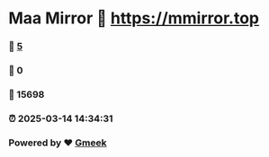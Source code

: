 # Maa Mirror :link: https://mmirror.top 
### :page_facing_up: [5](https://mmirror.top/tag.html) 
### :speech_balloon: 0 
### :hibiscus: 15698 
### :alarm_clock: 2025-03-14 14:34:31 
### Powered by :heart: [Gmeek](https://github.com/Meekdai/Gmeek)
